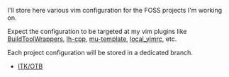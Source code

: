 I'll store here various vim configuration for the FOSS projects I'm working on.

Expect the configuration to be targeted at my vim plugins like
[BuildToolWrappers](http://github.com/LucHermitte/vim-build-tools-wrapper/),
[lh-cpp](http://github.com/LucHermitte/lh-cpp/),
[mu-template](http://github.com/LucHermitte/mu-template/),
[local_vimrc](http://github.com/LucHermitte/local_vimrc/), etc.

Each project configuration will be stored in a dedicated branch.

 * [ITK/OTB](https://github.com/LucHermitte/configs/tree/OTB-ITK)
